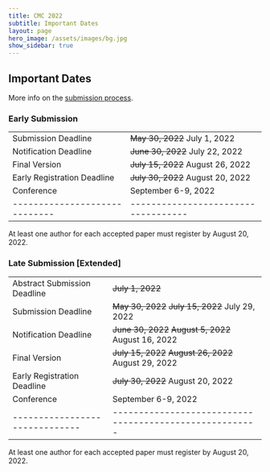 ```yaml
---
title: CMC 2022
subtitle: Important Dates
layout: page
hero_image: /assets/images/bg.jpg
show_sidebar: true
---
```


## Important Dates

More info on the [submission process](/submission.html).

### Early Submission

|                             |                                   |
|-----------------------------|-----------------------------------|
| Submission Deadline         | ~~May 30, 2022~~  July 1, 2022    |
| Notification Deadline       | ~~June 30, 2022~~ July 22, 2022   |
| Final Version               | ~~July 15, 2022~~ August 26, 2022 |
| Early Registration Deadline | ~~July 30, 2022~~ August 20, 2022 |
| Conference                  | September 6-9, 2022               |
|-----------------------------|-----------------------------------|

At least one author for each accepted paper must register by August 20, 2022.

### Late Submission [Extended]

|                              |                                                       |
|------------------------------|-------------------------------------------------------|
| Abstract Submission Deadline | ~~July 1, 2022~~                                      |
| Submission Deadline          | ~~May 30, 2022~~  ~~July 15, 2022~~ July 29, 2022     |
| Notification Deadline        | ~~June 30, 2022~~ ~~August 5, 2022~~ August 16, 2022  |
| Final Version                | ~~July 15, 2022~~ ~~August 26, 2022~~ August 29, 2022 |
| Early Registration Deadline  | ~~July 30, 2022~~ August 20, 2022                     |
| Conference                   | September 6-9, 2022                                   |
|------------------------------|-------------------------------------------------------|

At least one author for each accepted paper must register by August 20, 2022.
